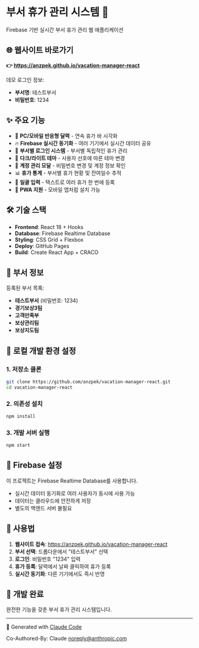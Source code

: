 # 부서 휴가 관리 시스템 🏢

Firebase 기반 실시간 부서 휴가 관리 웹 애플리케이션

## 🌐 **웹사이트 바로가기**
**👉 https://anzpek.github.io/vacation-manager-react**

데모 로그인 정보:
- **부서명**: 테스트부서
- **비밀번호**: 1234

## ✨ 주요 기능
- 📅 **PC/모바일 반응형 달력** - 연속 휴가 바 시각화
- 🔥 **Firebase 실시간 동기화** - 여러 기기에서 실시간 데이터 공유  
- 👥 **부서별 로그인 시스템** - 부서별 독립적인 휴가 관리
- 🎨 **다크/라이트 테마** - 사용자 선호에 따른 테마 변경
- 👤 **계정 관리 모달** - 비밀번호 변경 및 계정 정보 확인
- 📊 **휴가 통계** - 부서별 휴가 현황 및 잔여일수 추적
- 📝 **일괄 입력** - 텍스트로 여러 휴가 한 번에 등록
- 📱 **PWA 지원** - 모바일 앱처럼 설치 가능

## 🛠 기술 스택
- **Frontend**: React 18 + Hooks
- **Database**: Firebase Realtime Database
- **Styling**: CSS Grid + Flexbox
- **Deploy**: GitHub Pages
- **Build**: Create React App + CRACO

## 🏢 부서 정보
등록된 부서 목록:
- **테스트부서** (비밀번호: 1234)
- **경기보상3팀**
- **고객만족부**  
- **보상관리팀**
- **보상지도팀**

## 🚀 로컬 개발 환경 설정

### 1. 저장소 클론
```bash
git clone https://github.com/anzpek/vacation-manager-react.git
cd vacation-manager-react
```

### 2. 의존성 설치
```bash
npm install
```

### 3. 개발 서버 실행
```bash
npm start
```

## 🔧 Firebase 설정
이 프로젝트는 Firebase Realtime Database를 사용합니다.
- 실시간 데이터 동기화로 여러 사용자가 동시에 사용 가능
- 데이터는 클라우드에 안전하게 저장
- 별도의 백엔드 서버 불필요

## 📱 사용법
1. **웹사이트 접속**: https://anzpek.github.io/vacation-manager-react
2. **부서 선택**: 드롭다운에서 "테스트부서" 선택
3. **로그인**: 비밀번호 "1234" 입력
4. **휴가 등록**: 달력에서 날짜 클릭하여 휴가 등록
5. **실시간 동기화**: 다른 기기에서도 즉시 반영

## 🎉 개발 완료
완전한 기능을 갖춘 부서 휴가 관리 시스템입니다.

---
🤖 Generated with [Claude Code](https://claude.ai/code)

Co-Authored-By: Claude <noreply@anthropic.com>